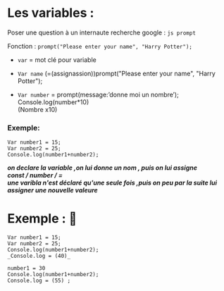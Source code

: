 # Les variables :

Poser une question à un internaute 
recherche google : `js prompt` 

Fonction : `prompt("Please enter your name", "Harry Potter");`



+ `var` = mot clé pour variable

+ `Var name` (=(assignassion))prompt("Please enter your name", "Harry Potter");

+ `Var number` = prompt(message:’donne moi un nombre’); <br>
Console.log(number*10) <br>
(Nombre x10)

### Exemple:
```
Var number1 = 15;
Var number2 = 25;
Console.log(number1+number2);
```

 

<strong><em> on declare la variable ,on lui donne un nom , puis on lui assigne<br> 
              const               /           number            /                 =<br>
une varibla n'est déclaré qu'une seule fois ,puis on peu par la suite lui assigner une nouvelle valeure</strong></em>

# Exemple : :speech_balloon:

```
Var number1 = 15;
Var number2 = 25;
Console.log(number1+number2);
_Console.log = (40)_

number1 = 30
Console.log(number1+number2);
Console.log = (55) ;
```